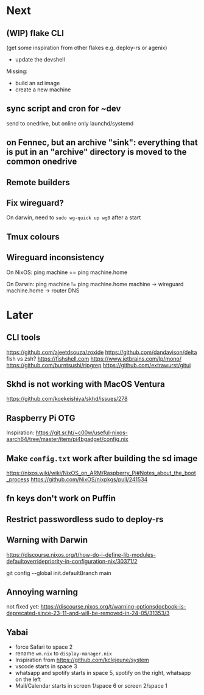 # Next

## (WIP) flake CLI 
(get some inspiration from other flakes e.g. deploy-rs or agenix)
- update the devshell

Missing:
- build an sd image
- create a new machine

## sync script and cron for ~dev

send to onedrive, but online only
launchd/systemd

## on Fennec, but an archive "sink": everything that is put in an "archive" directory is moved to the common onedrive

## Remote builders

## Fix wireguard?

On darwin, need to `sudo wg-quick up wg0` after a start

## Tmux colours

## Wireguard inconsistency

On NixOS:
ping machine == ping machine.home

On Darwin:
ping machine != ping machine.home
machine -> wireguard
machine.home -> router DNS

# Later

## CLI tools

https://github.com/ajeetdsouza/zoxide
https://github.com/dandavison/delta
fish vs zsh? https://fishshell.com
https://www.jetbrains.com/lp/mono/
https://github.com/burntsushi/ripgrep
https://github.com/extrawurst/gitui

## Skhd is not working with MacOS Ventura

https://github.com/koekeishiya/skhd/issues/278

## Raspberry Pi OTG

Inspiration: https://git.sr.ht/~c00w/useful-nixos-aarch64/tree/master/item/pi4bgadget/config.nix

## Make `config.txt` work after building the sd image

https://nixos.wiki/wiki/NixOS_on_ARM/Raspberry_Pi#Notes_about_the_boot_process
https://github.com/NixOS/nixpkgs/pull/241534

## fn keys don't work on Puffin

## Restrict passwordless sudo to deploy-rs

## Warning with Darwin

https://discourse.nixos.org/t/how-do-i-define-lib-modules-defaultoverridepriority-in-configuration-nix/30371/2

git config --global init.defaultBranch main

## Annoying warning

not fixed yet:
https://discourse.nixos.org/t/warning-optionsdocbook-is-deprecated-since-23-11-and-will-be-removed-in-24-05/31353/3

## Yabai

- force Safari to space 2
- rename `wm.nix` to `display-manager.nix`
- Inspiration from https://github.com/kclejeune/system
- vscode starts in space 3
- whatsapp and spotify starts in space 5, spotify on the right, whatsapp on the left
- Mail/Calendar starts in screen 1/space 6 or screen 2/space 1
